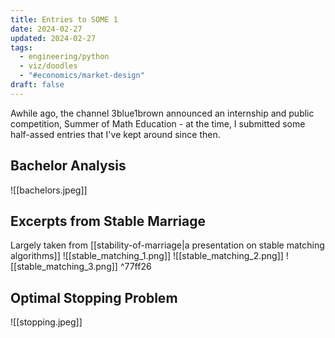 ```yaml
---
title: Entries to SOME 1
date: 2024-02-27
updated: 2024-02-27
tags:
  - engineering/python
  - viz/doodles
  - "#economics/market-design"
draft: false
---
```

Awhile ago, the channel 3blue1brown announced an internship and public competition, Summer of Math Education - at the time, I submitted some half-assed entries that I've kept around since then.

## Bachelor Analysis

![[bachelors.jpeg]]

## Excerpts from Stable Marriage

Largely taken from [[stability-of-marriage|a presentation on stable matching algorithms]]
![[stable_matching_1.png]]
![[stable_matching_2.png]]
![[stable_matching_3.png]] ^77ff26

## Optimal Stopping Problem

![[stopping.jpeg]]
